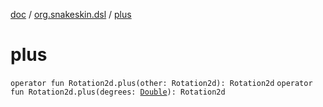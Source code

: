 [doc](../index.md) / [org.snakeskin.dsl](index.md) / [plus](./plus.md)

# plus

`operator fun Rotation2d.plus(other: Rotation2d): Rotation2d`
`operator fun Rotation2d.plus(degrees: `[`Double`](https://kotlinlang.org/api/latest/jvm/stdlib/kotlin/-double/index.html)`): Rotation2d`